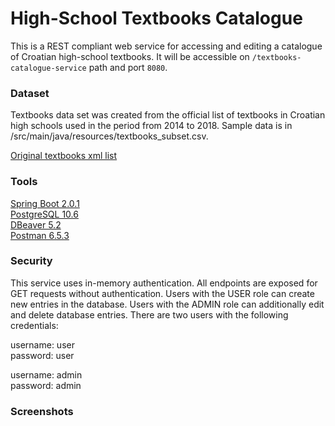 # High-School Textbooks Catalogue

This is a REST compliant web service for accessing and editing a catalogue of Croatian high-school textbooks.
It will be accessible on `/textbooks-catalogue-service` path and port `8080`.


### Dataset

Textbooks data set was created from the official list of textbooks in Croatian high schools used in the period from 2014 to 2018.
Sample data is in /src/main/java/resources/textbooks_subset.csv.

[Original textbooks xml list](https://mzo.hr/hr/popis-udzbenika-pripadajucih-dopunskih-nastavnih-sredstava-za-skolsku-godinu-20142015?cat=209)


### Tools

[Spring Boot 2.0.1](https://spring.io/projects/spring-boot)  
[PostgreSQL 10.6](https://www.postgresql.org/)  
[DBeaver 5.2](https://dbeaver.io/)  
[Postman 6.5.3](https://www.getpostman.com/)


### Security

This service uses in-memory authentication.
All endpoints are exposed for GET requests without authentication.
Users with the USER role can create new entries in the database.
Users with the ADMIN role can additionally edit and delete database entries.
There are two users with the following credentials:
  
username: user  
password: user  
  
username: admin  
password: admin  

### Screenshots


